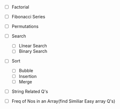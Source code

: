 - [ ] Factorial 
- [ ] Fibonacci Series
- [ ] Permutations
- [ ] Search
    - [ ] LInear Search
    - [ ] Binary Search
- [ ] Sort 
    - [ ] Bubble 
    - [ ] Insertion 
    - [ ] Merge 
- [ ] String Related Q's 
- [ ] Freq of Nos in an Array(find Similiar Easy array Q's)

